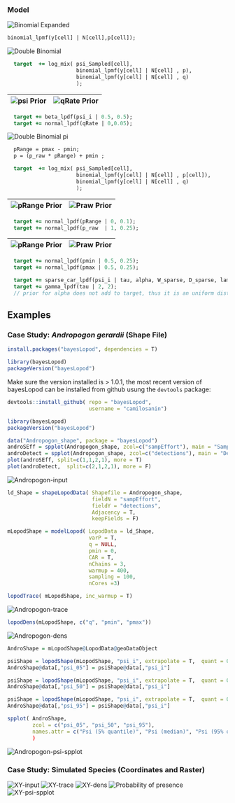 ### Model

![Binomial Expanded](/gif/binomial_exp_eq.gif)

``` Stan
binomial_lpmf(y[cell] | N[cell],p[cell]);
```

![Double Binomial](/gif/binomialpq_eq.gif)

``` Stan
  target  += log_mix( psi_Sampled[cell],
                      binomial_lpmf(y[cell] | N[cell] , p),
                      binomial_lpmf(y[cell] | N[cell] , q)
                      );
```

| ![psi Prior](/gif/psi_prior.gif) | ![qRate Prior](/gif/qRate_prior.gif) |
|---|---|

``` Stan
  target += beta_lpdf(psi_i | 0.5, 0.5);
  target += normal_lpdf(qRate | 0,0.05);
```
![Double Binomial pi](/gif/binomialpiq_eq.gif)


``` Stan
  pRange = pmax - pmin;
  p = (p_raw * pRange) + pmin ;
```

``` Stan
  target  += log_mix( psi_Sampled[cell],
                      binomial_lpmf(y[cell] | N[cell] , p[cell]),
                      binomial_lpmf(y[cell] | N[cell] , q)
                      );
```

| ![pRange Prior](/gif/pRange_prior.gif) | ![Praw Prior](/gif/praw_prior.gif) |
|---|---|

``` Stan
  target += normal_lpdf(pRange | 0, 0.1);
  target += normal_lpdf(p_raw  | 1, 0.25);
```

| ![pRange Prior](/gif/pmin_prior.gif) | ![Praw Prior](/gif/pmax_prior.gif) |
|---|---|

``` Stan
  target += normal_lpdf(pmin | 0.5, 0.25);
  target += normal_lpdf(pmax | 0.5, 0.25);
```

``` Stan
  target += sparse_car_lpdf(psi_i | tau, alpha, W_sparse, D_sparse, lambda, n, W_n);
  target += gamma_lpdf(tau | 2, 2);
  // prior for alpha does not add to target, thus it is an uniform distribution between 0 and 1
```

## Examples
### Case Study: _Andropogon gerardii_ (Shape File)

``` R
install.packages("bayesLopod", dependencies = T)

library(bayesLopod)
packageVersion("bayesLopod")
```
Make sure the version installed is > 1.0.1, the most recent version of bayesLopod can be installed from github usung the `devtools` package:
``` R
devtools::install_github( repo = "bayesLopod",
                          username = "camilosanin")

library(bayesLopod)
packageVersion("bayesLopod")
```

``` R
data("Andropogon_shape", package = "bayesLopod")
androSEff = spplot(Andropogon_shape, zcol=c("sampEffort"), main = "Sampling Effort")
androDetect = spplot(Andropogon_shape, zcol=c("detections"), main = "Detections")
plot(androSEff, split=c(1,1,2,1), more = T)
plot(androDetect,  split=c(2,1,2,1), more = F)
```

![Andropogon-input](/gif/Andropogon_input.gif)

``` R
ld_Shape = shapeLopodData( Shapefile = Andropogon_shape,
                           fieldN = "sampEffort",
                           fieldY = "detections",  
                           Adjacency = T,
                           keepFields = F)

```

``` R
mLopodShape = modelLopod( LopodData = ld_Shape,
                          varP = T,
                          q = NULL,
                          pmin = 0,
                          CAR = T,
                          nChains = 3,
                          warmup = 400,
                          sampling = 100,
                          nCores =3)
```
``` R
lopodTrace( mLopodShape, inc_warmup = T)
```
![Andropogon-trace](/gif/Andropogon_trace.gif)

``` R
lopodDens(mLopodShape, c("q", "pmin", "pmax"))
```
![Andropogon-dens](/gif/Andropogon_dens.gif)

``` R
AndroShape = mLopodShape@LopodData@geoDataObject

psiShape = lopodShape(mLopodShape, "psi_i", extrapolate = T,  quant = 0.05)
AndroShape@data[,"psi_05"] = psiShape@data[,"psi_i"]

psiShape = lopodShape(mLopodShape, "psi_i", extrapolate = T,  quant = 0.5)
AndroShape@data[,"psi_50"] = psiShape@data[,"psi_i"]

psiShape = lopodShape(mLopodShape, "psi_i", extrapolate = T,  quant = 0.95)
AndroShape@data[,"psi_95"] = psiShape@data[,"psi_i"]

spplot( AndroShape,
        zcol = c("psi_05", "psi_50", "psi_95"),
        names.attr = c("Psi (5% quantile)", "Psi (median)", "Psi (95% quantile)"), main = "Occupancy (Psi)")
        )
```
![Andropogon-psi-spplot](/gif/Andropogon_psi_spplot.gif)

### Case Study: Simulated Species (Coordinates and Raster)

![XY-input](/gif/XY_Input.gif)
![XY-trace](/gif/XYTrace.gif)
![XY-dens](/gif/XYDens.gif)
![Probability of presence](/gif/prPres_eq.gif)
![XY-psi-spplot](/gif/XY_raster.gif)

